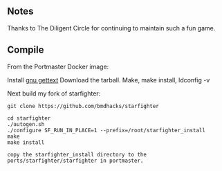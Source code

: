 ## Notes

Thanks to The Diligent Circle for continuing to maintain such a fun game.


## Compile

From the Portmaster Docker image:

Install [gnu gettext](https://www.gnu.org/software/gettext/)
Download the tarball.  Make, make install, ldconfig -v

Next build my fork of starfighter:

```shell
git clone https://github.com/bmdhacks/starfighter

cd starfighter
./autogen.sh
./configure SF_RUN_IN_PLACE=1 --prefix=/root/starfighter_install
make
make install

copy the starfighter_install directory to the ports/starfighter/starfighter in portmaster.

```

